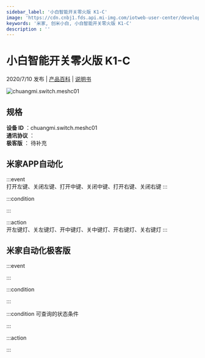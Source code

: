 ```yaml
---
sidebar_label: '小白智能开关零火版 K1-C'
image: 'https://cdn.cnbj1.fds.api.mi-img.com/iotweb-user-center/developer_1679047615522oAF0thqw.png?GalaxyAccessKeyId=AKVGLQWBOVIRQ3XLEW&Expires=9223372036854775807&Signature=W6hZWrtmtRgLEM7UWH43ZYS2gac='
keywords: '米家, 创米小白, 小白智能开关零火版 K1-C'
description : ''
---
```

# 小白智能开关零火版 K1-C

2020/7/10 发布 | [产品百科](https://home.mi.com/webapp/content/baike/product/index.html?model=chuangmi.switch.meshc01/) | [说明书](https://home.mi.com/views/introduction.html?model=chuangmi.switch.meshc01&region=cn)

![chuangmi.switch.meshc01](https://cdn.cnbj1.fds.api.mi-img.com/iotweb-user-center/developer_1679047615522oAF0thqw.png?GalaxyAccessKeyId=AKVGLQWBOVIRQ3XLEW&Expires=9223372036854775807&Signature=W6hZWrtmtRgLEM7UWH43ZYS2gac=)

## 规格  
> 
**设备 ID** ：chuangmi.switch.meshc01  
**通讯协议** ：  
**极客版**  ： 待补充 


## 米家APP自动化  

:::event  
打开左键、关闭左键、打开中键、关闭中键、打开右键、关闭右键
:::

:::condition  

:::

:::action   
开左键灯、关左键灯、开中键灯、关中键灯、开右键灯、关右键灯
:::

## 米家自动化极客版  

:::event  

:::

:::condition  

:::

:::condition 可查询的状态条件  

:::

:::action  

:::

        
